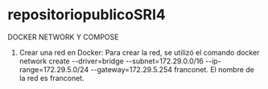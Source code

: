 # repositoriopublicoSRI4
DOCKER NETWORK Y COMPOSE

1. Crear una red en Docker:
Para crear la red, se utilizó el comando docker network create --driver=bridge --subnet=172.29.0.0/16 --ip-range=172.29.5.0/24 --gateway=172.29.5.254 franconet. El nombre de la red es franconet.

